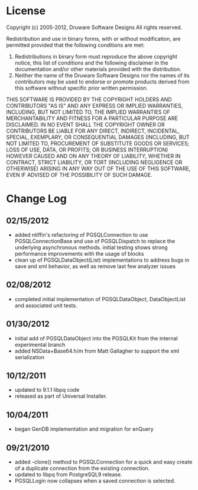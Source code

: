 


# License

Copyright (c) 2005-2012, Druware Software Designs
All rights reserved.

Redistribution and use in binary forms, with or without modification, are 
permitted provided that the following conditions are met:

1. Redistributions in binary form must reproduce the above copyright notice, 
this list of conditions and the following disclaimer in the documentation 
and/or other materials provided with the distribution. 
2. Neither the name of the Druware Software Designs nor the names of its 
contributors may be used to endorse or promote products derived from this 
software without specific prior written permission.

THIS SOFTWARE IS PROVIDED BY THE COPYRIGHT HOLDERS AND CONTRIBUTORS "AS IS" 
AND ANY EXPRESS OR IMPLIED WARRANTIES, INCLUDING, BUT NOT LIMITED TO, THE 
IMPLIED WARRANTIES OF MERCHANTABILITY AND FITNESS FOR A PARTICULAR PURPOSE 
ARE DISCLAIMED. IN NO EVENT SHALL THE COPYRIGHT OWNER OR CONTRIBUTORS BE 
LIABLE FOR ANY DIRECT, INDIRECT, INCIDENTAL, SPECIAL, EXEMPLARY, OR 
CONSEQUENTIAL DAMAGES (INCLUDING, BUT NOT LIMITED TO, PROCUREMENT OF 
SUBSTITUTE GOODS OR SERVICES; LOSS OF USE, DATA, OR PROFITS; OR BUSINESS 
INTERRUPTION) HOWEVER CAUSED AND ON ANY THEORY OF LIABILITY, WHETHER IN 
CONTRACT, STRICT LIABILITY, OR TORT (INCLUDING NEGLIGENCE OR OTHERWISE) 
ARISING IN ANY WAY OUT OF THE USE OF THIS SOFTWARE, EVEN IF ADVISED OF 
THE POSSIBILITY OF SUCH DAMAGE.

# Change Log

## 02/15/2012
* added ntiffin's refactoring of PGSQLConnection to use PGSQLConnectionBase 
  and use of PGSQLDispatch to replace the underlying asynchronous methods. 
  initial testing shows strong performance improvements with the usage of 
  blocks
* clean up of PGSQLDataObject(List) implementations to address bugs in save and
  xml behavior, as well as remove last few analyzer issues

## 02/08/2012
* completed initial implementation of PGSQLDataObject, DataObjectList and 
  associated unit tests.

## 01/30/2012
* initial add of PGSQLDataObject into the PGSQLKit from the internal 
  experimental branch
* added NSData+Base64.h/m from Matt Gallagher to support the xml serialization

## 10/12/2011
* updated to 9.1.1 libpq code
* released as part of Universal Installer.

## 10/04/2011
* began GenDB implementation and migration for enQuery

## 09/21/2010
* added -clone() method to PGSQLConnection for a quick and easy create of a 
duplicate connection from the existing connection.
* updated to libpq from PostgreSQL9 release.
* PGSQLLogin now collapses when a saved connection is selected.


